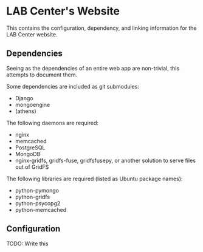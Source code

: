LAB Center's Website
====================

This contains the configuration, dependency, and linking information for the
LAB Center website.

Dependencies
------------

Seeing as the dependencies of an entire web app are non-trivial, this attempts 
to document them.

Some dependencies are included as git submodules:
* Django
* mongoengine
* (athens)

The following daemons are required:
* nginx
* memcached
* PostgreSQL
* MongoDB
* nginx-gridfs, gridfs-fuse, gridfsfusepy, or another solution to serve files 
  out of GridFS

The following libraries are required (listed as Ubuntu package names):
* python-pymongo
* python-gridfs
* python-psycopg2
* python-memcached

Configuration
-------------

TODO: Write this
